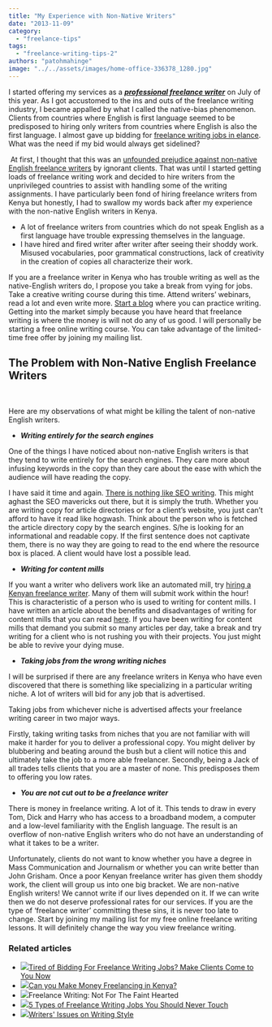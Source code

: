 ```yaml
---
title: "My Experience with Non-Native Writers"
date: "2013-11-09"
category: 
  - "freelance-tips"
tags: 
  - "freelance-writing-tips-2"
authors: "patohmahinge"
image: "../../assets/images/home-office-336378_1280.jpg"
---
```


I started offering my services as a [_**professional freelance writer**_](https://mahinge.com/blog-writing-service/ "Blog Writing Services") on July of this year. As I got accustomed to the ins and outs of the freelance writing industry, I became appalled by what I called the native-bias phenomenon. Clients from countries where English is first language seemed to be predisposed to hiring only writers from countries where English is also the first language. I almost gave up bidding for [freelance writing jobs in elance](https://mahinge.com/wp-content/uploads/2013/11/?rid=2R0Q0 "freelance writing jobs in elance"). What was the need if my bid would always get sidelined?

 At first, I thought that this was an [unfounded prejudice against non-native English freelance writers](https://mahinge.com/wp-content/uploads/2013/11/does-your-non-native-english-speaking-status-harm-earning-potential "Kenya freelance writers non-native english") by ignorant clients. That was until I started getting loads of freelance writing work and decided to hire writers from the unprivileged countries to assist with handling some of the writing assignments. I have particularly been fond of hiring freelance writers from Kenya but honestly, I had to swallow my words back after my experience with the non-native English writers in Kenya.

- A lot of freelance writers from countries which do not speak English as a first language have trouble expressing themselves in the language.
- I have hired and fired writer after writer after seeing their shoddy work. Misused vocabularies, poor grammatical constructions, lack of creativity in the creation of copies all characterize their work.

If you are a freelance writer in Kenya who has trouble writing as well as the native-English writers do, I propose you take a break from vying for jobs. Take a creative writing course during this time. Attend writers’ webinars, read a lot and even write more. [Start a blog](https://mahinge.com/wp-content/uploads/2013/11/index.bml?AffID=725429&amp;LinkName=blogscheme "start a blog") where you can practice writing. Getting into the market simply because you have heard that freelance writing is where the money is will not do any of us good. I will personally be starting a free online writing course. You can take advantage of the limited-time free offer by joining my mailing list.

## **The Problem with Non-Native English Freelance Writers**

 

Here are my observations of what might be killing the talent of non-native English writers.

- _**Writing entirely for the search engines**_

One of the things I have noticed about non-native English writers is that they tend to write entirely for the search engines. They care more about infusing keywords in the copy than they care about the ease with which the audience will have reading the copy.

I have said it time and again. [There is nothing like SEO writing](https://mahinge.com/beef-seo-writing-copywriters/ "seo writing and copywriting after Google Penguin"). This might aghast the SEO mavericks out there, but it is simply the truth. Whether you are writing copy for article directories or for a client’s website, you just can’t afford to have it read like hogwash. Think about the person who is fetched the article directory copy by the search engines. S/he is looking for an informational and readable copy. If the first sentence does not captivate them, there is no way they are going to read to the end where the resource box is placed. A client would have lost a possible lead.

- _**Writing for content mills**_

If you want a writer who delivers work like an automated mill, try [hiring a Kenyan freelance writer](https://mahinge.com/ "hire kenyan freelance writers"). Many of them will submit work within the hour! This is characteristic of a person who is used to writing for content mills. I have written an article about the benefits and disadvantages of writing for content mills that you can read [here](http://# "how writing for content mills will kill your career"). If you have been writing for content mills that demand you submit so many articles per day, take a break and try writing for a client who is not rushing you with their projects. You just might be able to revive your dying muse.

- _**Taking jobs from the wrong writing niches**_

I will be surprised if there are any freelance writers in Kenya who have even discovered that there is something like specializing in a particular writing niche. A lot of writers will bid for any job that is advertised.

Taking jobs from whichever niche is advertised affects your freelance writing career in two major ways.

Firstly, taking writing tasks from niches that you are not familiar with will make it harder for you to deliver a professional copy. You might deliver by blubbering and beating around the bush but a client will notice this and ultimately take the job to a more able freelancer. Secondly, being a Jack of all trades tells clients that you are a master of none. This predisposes them to offering you low rates.

- _**You are not cut out to be a freelance writer**_

There is money in freelance writing. A lot of it. This tends to draw in every Tom, Dick and Harry who has access to a broadband modem, a computer and a low-level familiarity with the English language. The result is an overflow of non-native English writers who do not have an understanding of what it takes to be a writer.

Unfortunately, clients do not want to know whether you have a degree in Mass Communication and Journalism or whether you can write better than John Grisham. Once a poor Kenyan freelance writer has given them shoddy work, the client will group us into one big bracket. We are non-native English writers! We cannot write if our lives depended on it. If we can write then we do not deserve professional rates for our services. If you are the type of ‘freelance writer’ committing these sins, it is never too late to change. Start by joining my mailing list for my free online freelance writing lessons. It will definitely change the way you view freelance writing.

### Related articles

- [![](images/215654027_150_150.jpg)](https://mahinge.com/avoid-bidding-for-freelance-writing-jobs/)[Tired of Bidding For Freelance Writing Jobs? Make Clients Come to You Now](https://mahinge.com/avoid-bidding-for-freelance-writing-jobs/)
- [![](images/215654018_150_150.jpg)](https://mahinge.com/can-make-money-freelancing-kenya/)[Can you Make Money Freelancing in Kenya?](https://mahinge.com/can-make-money-freelancing-kenya/)
- ![](images/214658463_150_150.jpg)Freelance Writing: Not For The Faint Hearted
- [![](images/215654023_150_150.jpg)](https://mahinge.com/5-types-freelance-writing-jobs-never-touch/)[5 Types of Freelance Writing Jobs You Should Never Touch](https://mahinge.com/5-types-freelance-writing-jobs-never-touch/)
- [![](images/219197023_150_150.jpg)](https://mahinge.com/wp-content/uploads/2013/11/writers-issues-on-writing-style)[Writers' Issues on Writing Style](https://mahinge.com/wp-content/uploads/2013/11/writers-issues-on-writing-style)
